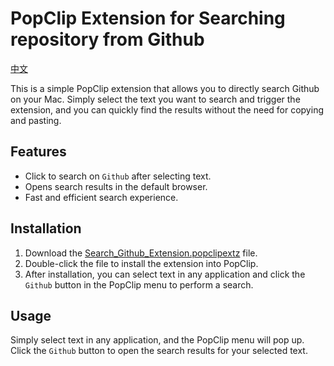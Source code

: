 # PopClip Extension for Searching repository from Github 

[中文](/README_CN.md)  

This is a simple PopClip extension that allows you to directly search Github on your Mac. Simply select the text you want to search and trigger the extension, and you can quickly find the results without the need for copying and pasting.  

## Features  

- Click to search on `Github` after selecting text.  
- Opens search results in the default browser.  
- Fast and efficient search experience.  

## Installation  

1. Download the [Search_Github_Extension.popclipextz](https://github.com/Wooden-Robot/Search-Github-PopClip/releases/download/v0.0.1/Search_Github_Extension.popclipextz) file.  
2. Double-click the file to install the extension into PopClip.  
3. After installation, you can select text in any application and click the `Github` button in the PopClip menu to perform a search.  

## Usage  

Simply select text in any application, and the PopClip menu will pop up. Click the `Github` button to open the search results for your selected text.  
